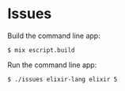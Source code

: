 # Issues

Build the command line app:

```shell
$ mix escript.build
```

Run the command line app:

```shell
$ ./issues elixir-lang elixir 5
```
